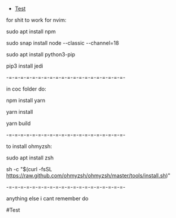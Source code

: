  - [Test](#test)

for shit to work for nvim:

sudo apt install npm

sudo snap install node --classic --channel=18

sudo apt install python3-pip

pip3 install jedi

-=-=-=-=-=-=-=-=-=-=-=-=-=-=-=-=-=-=-=-=-

in coc folder do:

npm install yarn

yarn install

yarn build

-=-=-=-=-=-=-=-=-=-=-=-=-=-=-=-=-=-=-=-=-

to install ohmyzsh:

sudo apt install zsh

sh -c "$(curl -fsSL https://raw.github.com/ohmyzsh/ohmyzsh/master/tools/install.sh)"

-=-=-=-=-=-=-=-=-=-=-=-=-=-=-=-=-=-=-=-=-

anything else i cant remember do 



#Test
